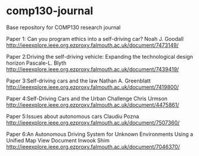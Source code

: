 # comp130-journal
Base repository for COMP130 research journal


Paper 1: Can you program ethics into a self-driving car? Noah J. Goodall http://ieeexplore.ieee.org.ezproxy.falmouth.ac.uk/document/7473149/

Paper 2:Driving the self-driving vehicle: Expanding the technological design horizon Pascale-L. Blyth
http://ieeexplore.ieee.org.ezproxy.falmouth.ac.uk/document/7439419/

Paper 3:Self-driving cars and the law Nathan A. Greenblatt
http://ieeexplore.ieee.org.ezproxy.falmouth.ac.uk/document/7419800/

Paper 4:Self-Driving Cars and the Urban Challenge Chris Urmson
http://ieeexplore.ieee.org.ezproxy.falmouth.ac.uk/document/4475861/

Paper 5:Issues about autonomous cars Claudiu Pozna                
http://ieeexplore.ieee.org.ezproxy.falmouth.ac.uk/document/7507360/

Paper 6:An Autonomous Driving System for Unknown Environments Using a Unified Map View Document Inwook Shim
http://ieeexplore.ieee.org.ezproxy.falmouth.ac.uk/document/7046370/
